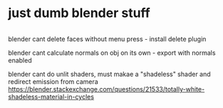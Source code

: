 # just dumb blender stuff
```
```
blender cant delete faces without menu press - install delete plugin 

blender cant calculate normals on obj on its own - export with normals enabled 

blender cant do unlit shaders, must makae a "shadeless" shader and redirect emission from camera https://blender.stackexchange.com/questions/21533/totally-white-shadeless-material-in-cycles 
